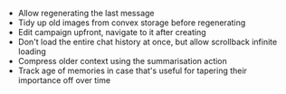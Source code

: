 
- Allow regenerating the last message
- Tidy up old images from convex storage before regenerating
- Edit campaign upfront, navigate to it after creating
- Don't load the entire chat history at once, but allow scrollback infinite loading
- Compress older context using the summarisation action
- Track age of memories in case that's useful for tapering their importance off over time
